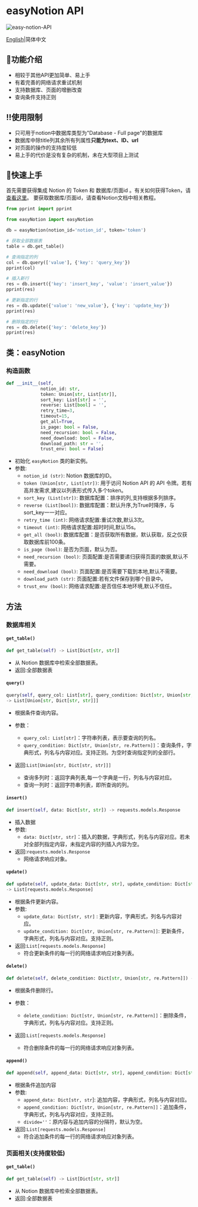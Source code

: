 # easyNotion API

![easy-notion-API](https://socialify.git.ci/zuo-shi-yun/easy-notion-API/image?description=1&language=1&logo=https%3A%2F%2Fi.postimg.cc%2Ffb52nbP0%2FNotion.png&name=1&theme=Light)

[English](README.md)|简体中文

## :muscle:功能介绍

- 相较于其他API更加简单、易上手
- 有着完善的网络请求重试机制
- 支持数据库、页面的增删改查
- 查询条件支持正则

## :bangbang:使用限制

- 只可用于notion中数据库类型为"Database - Full page"的数据库
- 数据库中除title列其余所有列属性**只能为text、ID、url**
- 对页面的操作的支持度较低
- 易上手的代价是没有复杂的机制，未在大型项目上测试

## :wrench:快速上手

首先需要获得集成 Notion 的 Token 和 数据库/页面id 。有关如何获得Token，请[查看这里](https://developers.notion.com/docs/getting-started#step-2-share-a-database-with-your-integration)。
要获取数据库/页面id，请查看Notion文档中相关教程。

```python
from pprint import pprint

from easyNotion import easyNotion

db = easyNotion(notion_id='notion_id', token='token')

# 获取全部数据表
table = db.get_table()

# 查询指定的列
col = db.query(['value'], {'key': 'query_key'})
pprint(col)

# 插入新行
res = db.insert({'key': 'insert_key', 'value': 'insert_value'})
pprint(res)

# 更新指定的行
res = db.update({'value': 'new_value'}, {'key': 'update_key'})
pprint(res)

# 删除指定的行
res = db.delete({'key': 'delete_key'})
pprint(res)
```

类：easyNotion
-------------

### 构造函数

```python
def __init__(self, 
             notion_id: str, 
             token: Union[str, List[str]], 
             sort_key: List[str] = '', 
             reverse: List[bool] = '',
             retry_time=3, 
             timeout=15, 
             get_all=True, 
             is_page: bool = False, 
             need_recursion: bool = False,
             need_download: bool = False, 
             download_path: str = '', 
             trust_env: bool = False)
```

* 初始化 `easyNotion` 类的新实例。
* 参数:
    * `notion_id (str)`: Notion 数据库的ID。
    * `token (Union[str, List[str])`: 用于访问 Notion API 的 API 令牌。若有高并发需求,建议以列表形式传入多个token。
    * `sort_key (List[str])`: 数据库配置：排序的列,支持根据多列排序。
    * `reverse (List[bool])`: 数据库配置：默认升序,为True时降序，与sort_key一一对应。
    * `retry_time (int)`: 网络请求配置:重试次数,默认3次。
    * `timeout (int)`: 网络请求配置:超时时间,默认15s。
    * `get_all (bool)`: 数据库配置：是否获取所有数据，默认获取，反之仅获取数据库前100条。
    * `is_page (bool)`: 是否为页面，默认为否。
    * `need_recursion (bool)`: 页面配置:是否需要递归获得页面的数据,默认不需要。
    * `need_download (bool)`: 页面配置:是否需要下载到本地,默认不需要。
    * `download_path (str)`: 页面配置:若有文件保存到哪个目录中。
    * `trust_env (bool)`: 网络请求配置:是否信任本地环境,默认不信任。

## 方法

### 数据库相关

#### `get_table()`

```python
def get_table(self) -> List[Dict[str, str]]
```

* 从 Notion 数据库中检索全部数据表。
* 返回:全部数据表

#### `query()`

```python
query(self, query_col: List[str], query_condition: Dict[str, Union[str, re.Pattern]] = '') 
-> List[Union[str, Dict[str, str]]]
```

* 根据条件查询内容。
* 参数：
    * `query_col: List[str]`：字符串列表，表示要查询的列名。
    * `query_condition: Dict[str, Union[str, re.Pattern]]`：查询条件，字典形式，列名与内容对应。支持正则。为空时查询指定列的全部行。

* 返回:`List[Union[str, Dict[str, str]]]`
    * 查询多列时：返回字典列表,每一个字典是一行，列名与内容对应。
    * 查询一列时：返回字符串列表，即所查询的列。

#### `insert()`

```python
def insert(self, data: Dict[str, str]) -> requests.models.Response
```

* 插入数据
* 参数:
    * `data: Dict[str, str]`：插入的数据，字典形式，列名与内容对应。若未对全部列指定内容，未指定内容的列插入内容为空。
* 返回:`requests.models.Response`
    * 网络请求响应对象。

#### `update()`

```python
def update(self, update_data: Dict[str, str], update_condition: Dict[str, Union[str, re.Pattern]]) 
-> List[requests.models.Response]
```

* 根据条件更新内容。
* 参数:
    * `update_data: Dict[str, str]` : 更新内容，字典形式，列名与内容对应。
    * `update_condition: Dict[str, Union[str, re.Pattern]]`: 更新条件，字典形式，列名与内容对应。支持正则。
* 返回:`List[requests.models.Response]`
    * 符合更新条件的每一行的网络请求响应对象列表。

#### `delete()`

```python
def delete(self, delete_condition: Dict[str, Union[str, re.Pattern]]) -> List[requests.models.Response]
```

* 根据条件删除行。
* 参数：
    * `delete_condition: Dict[str, Union[str, re.Pattern]]`：删除条件，字典形式，列名与内容对应。支持正则。

* 返回:`List[requests.models.Response]`
    * 符合删除条件的每一行的网络请求响应对象列表。

#### `append()`

```python
def append(self, append_data: Dict[str, str], append_condition: Dict[str, Union[str, re.Pattern]],divide='') -> List[requests.models.Response]
```

* 根据条件追加内容
* 参数:
    * `append_data: Dict[str, str`]: 追加内容，字典形式，列名与内容对应。
    * `append_condition: Dict[str, Union[str, re.Pattern]]`：追加条件，字典形式，列名与内容对应，支持正则。
    * `divide=''`：原内容与追加内容的分隔符，默认为空。
* 返回:`List[requests.models.Response]`
    * 符合追加条件的每一行的网络请求响应对象列表。

### 页面相关(支持度较低)

#### `get_table()`

```python
def get_table(self) -> List[Dict[str, str]]
```

* 从 Notion 数据库中检索全部数据表。
* 返回:全部数据表